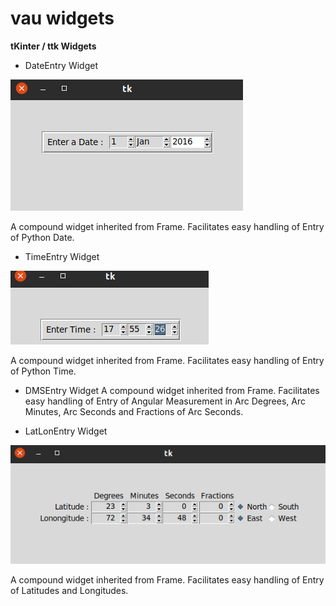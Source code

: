 # vau widgets
**tKinter / ttk Widgets**


* DateEntry Widget

![DateEntry widget on Ubuntu](docs/dateentrywidget.png)

A compound widget inherited from Frame. Facilitates easy handling of Entry of Python Date.
  
* TimeEntry Widget 

![DateEntry widget on Ubuntu](docs/timeentrywidget.png)

A compound widget inherited from Frame. Facilitates easy handling of Entry of Python Time.

* DMSEntry Widget 
A compound widget inherited from Frame. Facilitates easy handling of Entry of Angular Measurement in Arc Degrees, Arc Minutes, Arc Seconds and Fractions of Arc Seconds.

* LatLonEntry Widget

![DateEntry widget on Ubuntu](docs/latlonentrywidget.png)

A compound widget inherited from Frame. Facilitates easy handling of Entry of Latitudes and Longitudes.

